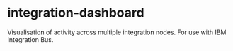 integration-dashboard
=====================

Visualisation of activity across multiple integration nodes. For use with IBM Integration Bus.
